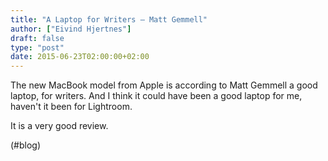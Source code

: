 ```yaml
---
title: "A Laptop for Writers – Matt Gemmell"
author: ["Eivind Hjertnes"]
draft: false
type: "post"
date: 2015-06-23T02:00:00+02:00
---
```


The new MacBook model from Apple is according to Matt Gemmell a good
laptop, for writers. And I think it could have been a good laptop for
me, haven't it been for Lightroom.

It is a very good review.

(#blog)
